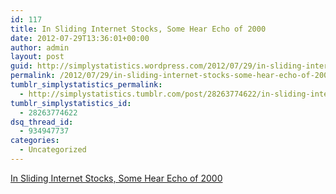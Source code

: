 ```yaml
---
id: 117
title: In Sliding Internet Stocks, Some Hear Echo of 2000
date: 2012-07-29T13:36:01+00:00
author: admin
layout: post
guid: http://simplystatistics.wordpress.com/2012/07/29/in-sliding-internet-stocks-some-hear-echo-of-2000
permalink: /2012/07/29/in-sliding-internet-stocks-some-hear-echo-of-2000/
tumblr_simplystatistics_permalink:
  - http://simplystatistics.tumblr.com/post/28263774622/in-sliding-internet-stocks-some-hear-echo-of-2000
tumblr_simplystatistics_id:
  - 28263774622
dsq_thread_id:
  - 934947737
categories:
  - Uncategorized
---
```

[In Sliding Internet Stocks, Some Hear Echo of 2000](http://www.nytimes.com/2012/07/28/technology/as-social-sites-shares-fall-some-hear-echo-of-2000.html?smid=tu-share)